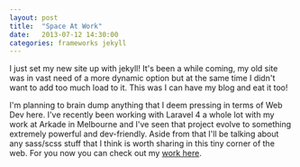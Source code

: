 ```yaml
---
layout: post
title:  "Space At Work"
date:   2013-07-12 14:30:00
categories: frameworks jekyll
---
```


I just set my new site up with jekyll! It's been a while coming, my old site was in vast need of a more dynamic option
but at the same time I didn't want to add too much load to it. This was I can have my blog and eat it too!

I'm planning to brain dump anything that I deem pressing in terms of Web Dev here. I've recently been working with Laravel 4
 a whole lot with my work at Arkade in Melbourne and I've seen that project evolve to something extremely powerful and dev-friendly.
 Aside from that I'll be talking about any sass/scss stuff that I think is worth sharing in this tiny corner of the web.
 For you now you can check out my [work here](/work.html).
